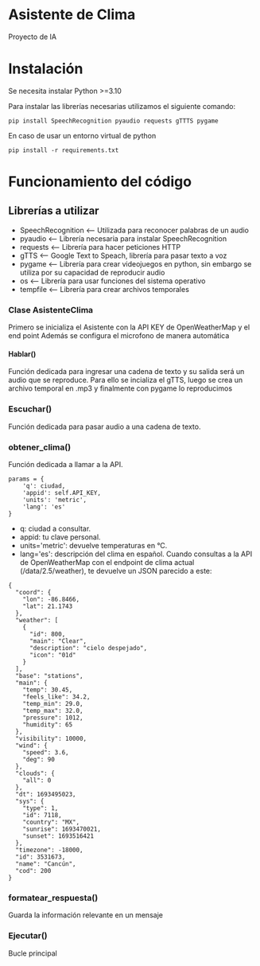 # Asistente de Clima
Proyecto de IA

# Instalación
Se necesita instalar Python >=3.10

Para instalar las librerías necesarias utilizamos el siguiente comando:
```
pip install SpeechRecognition pyaudio requests gTTTS pygame
```
En caso de usar un entorno virtual de python
```
pip install -r requirements.txt
```

# Funcionamiento del código

## Librerías a utilizar
- SpeechRecognition <-- Utilizada para reconocer palabras de un audio
- pyaudio <-- Librería necesaria para instalar SpeechRecognition
- requests <-- Librería para hacer peticiones HTTP
- gTTS <-- Google Text to Speach, librería para pasar texto a voz
- pygame <-- Librería para crear videojuegos en python, sin embargo se utiliza por su capacidad de reproducir audio
- os <-- Librería para usar funciones del sistema operativo
- tempfile <-- Librería para crear archivos temporales

### Clase AsistenteClima
Primero se inicializa el Asistente con la API KEY de OpenWeatherMap y el end point
Además se configura el microfono de manera automática

#### Hablar()
Función dedicada para ingresar una cadena de texto y su salida será un audio que se reproduce.
Para ello se incializa el gTTS, luego se crea un archivo temporal en .mp3 y finalmente con pygame lo reproducimos

### Escuchar()
Función dedicada para pasar audio a una cadena de texto.

### obtener_clima()
Función dedicada a llamar a la API. 
```
params = {
    'q': ciudad,
    'appid': self.API_KEY,
    'units': 'metric',
    'lang': 'es'
}
```
- q: ciudad a consultar.
- appid: tu clave personal.
- units='metric': devuelve temperaturas en °C.
- lang='es': descripción del clima en español.
Cuando consultas a la API de OpenWeatherMap con el endpoint de clima actual (/data/2.5/weather), te devuelve un JSON parecido a este:
```
{
  "coord": {
    "lon": -86.8466,
    "lat": 21.1743
  },
  "weather": [
    {
      "id": 800,
      "main": "Clear",
      "description": "cielo despejado",
      "icon": "01d"
    }
  ],
  "base": "stations",
  "main": {
    "temp": 30.45,
    "feels_like": 34.2,
    "temp_min": 29.0,
    "temp_max": 32.0,
    "pressure": 1012,
    "humidity": 65
  },
  "visibility": 10000,
  "wind": {
    "speed": 3.6,
    "deg": 90
  },
  "clouds": {
    "all": 0
  },
  "dt": 1693495023,
  "sys": {
    "type": 1,
    "id": 7118,
    "country": "MX",
    "sunrise": 1693470021,
    "sunset": 1693516421
  },
  "timezone": -18000,
  "id": 3531673,
  "name": "Cancún",
  "cod": 200
}

```
### formatear_respuesta()
Guarda la información relevante en un mensaje

### Ejecutar()
Bucle principal

